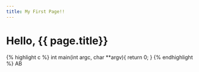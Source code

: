 ```yaml
---
title: My First Page!!
---
```

Hello, {{ page.title}}
===
{% highlight c %}
int main(int argc, char **argv){
	return 0;
}
{% endhighlight %}
AB
